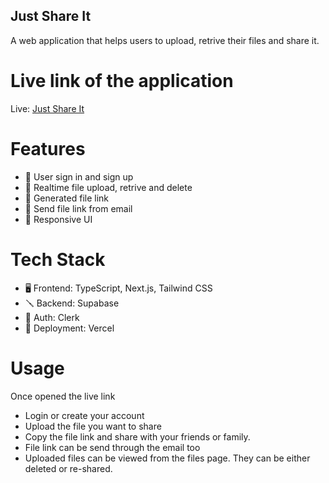 ## Just Share It
A web application that helps users to upload, retrive their files and share it.

# Live link of the application
Live: [Just Share It](https://just-share-it.vercel.app/)

# Features
- 🔐 User sign in and sign up 
- 🧠 Realtime file upload, retrive and delete
- 🔗 Generated file link
- 📩 Send file link from email
- 🌼 Responsive UI

# Tech Stack
- 🖥️ Frontend: TypeScript, Next.js, Tailwind CSS
- 🪛 Backend: Supabase
- 🔐 Auth: Clerk
- 🚀 Deployment: Vercel

# Usage
Once opened the live link
- Login or create your account
- Upload the file you want to share
- Copy the file link and share with your friends or family.
- File link can be send through the email too
- Uploaded files can be viewed from the files page. They can be either deleted or re-shared.
